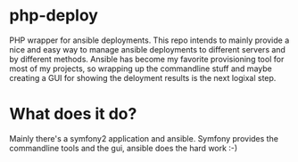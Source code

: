 # php-deploy

PHP wrapper for ansible deployments.
This repo intends to mainly provide a nice and easy way to manage ansible deployments to different servers and by different methods.
Ansible has become my favorite provisioning tool for most of my projects, so wrapping up the commandline stuff and maybe creating a GUI for showing the deloyment results is the next logixal step.

# What does it do?

Mainly there's a symfony2 application and ansible. Symfony provides the commandline tools and the gui, ansible does the hard work :-)
